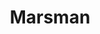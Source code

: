 ---
title: "Marsman"
slug: "marsman"
description: "Als een van de opdrachten in de
              tweede schijf, moesten de studenten
              een campagne maken.
              Kato heeft er voor gekozen om
              een campagne over een ruimtereis
              te maken. <br><br> Doorheen heel de
              campagne wordt je geloodst door
              Marsel, de ruimterobot."
type: "intern"
members:
    - name: "Kato Janssens"
      direction: "Cross-Media Ontwerp"
      subdirection: "Graphic Design"
      disk: "2e Schijf"
thumbnail:
    url: "marsman/thumb.jpg"
    alt: ""
    height: 1
    width: 1
    text-color: "f05384"
    background-color: "f05384"
media:
    - url: "marsman/1.logo.jpg"
      type: "image"
    - url: "marsman/2.logo.jpg"
      type: "image"
      text: "We beginnen met het ontwerpen van een logo voor de campagne."
    - url: "marsman/3.mascotte.jpg"
      type: "image"
      text: "Je wordt doorheen de campagne geloodst door de mascotte Marsel."
    - url: "marsman/4.poster.jpg"
      type: "image"
    - url: "marsman/5.poster.jpg"
      type: "image"
      text: "De campagne komt volledig op gang door de poster. Er is een duidelijke blikvanger dat meteen de aandacht van
             de voorbijganger trekt. De volgende stap is de site bezoeken, registreren en up, up and away."
created: 20/01/2017
order: 11
---